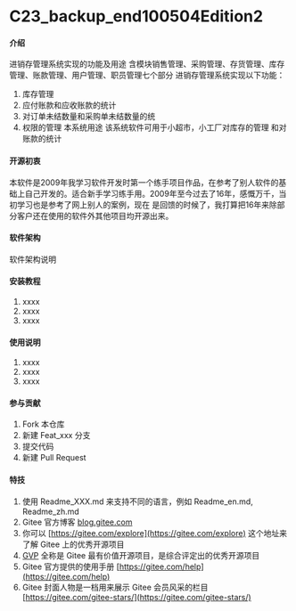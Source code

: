 # C23_backup_end100504Edition2

#### 介绍
进销存管理系统实现的功能及用途
含模块销售管理、采购管理、存货管理、库存管理、账款管理、用户管理、职员管理七个部分
进销存管理系统实现以下功能：
1. 库存管理
2. 应付账款和应收账款的统计
3. 对订单未结数量和采购单未结数量的统
4. 权限的管理
本系统用途
该系统软件可用于小超市，小工厂对库存的管理
和对账款的统计
#### 开源初衷
本软件是2009年我学习软件开发时第一个练手项目作品，在参考了别人软件的基础上自己开发的。适合新手学习练手用。2009年至今过去了16年，感慨万千，当初学习也是参考了网上别人的案例，现在
是回馈的时候了，我打算把16年来除部分客户还在使用的软件外其他项目均开源出来。


#### 软件架构
软件架构说明


#### 安装教程

1.  xxxx
2.  xxxx
3.  xxxx

#### 使用说明

1.  xxxx
2.  xxxx
3.  xxxx

#### 参与贡献

1.  Fork 本仓库
2.  新建 Feat_xxx 分支
3.  提交代码
4.  新建 Pull Request


#### 特技

1.  使用 Readme\_XXX.md 来支持不同的语言，例如 Readme\_en.md, Readme\_zh.md
2.  Gitee 官方博客 [blog.gitee.com](https://blog.gitee.com)
3.  你可以 [https://gitee.com/explore](https://gitee.com/explore) 这个地址来了解 Gitee 上的优秀开源项目
4.  [GVP](https://gitee.com/gvp) 全称是 Gitee 最有价值开源项目，是综合评定出的优秀开源项目
5.  Gitee 官方提供的使用手册 [https://gitee.com/help](https://gitee.com/help)
6.  Gitee 封面人物是一档用来展示 Gitee 会员风采的栏目 [https://gitee.com/gitee-stars/](https://gitee.com/gitee-stars/)
